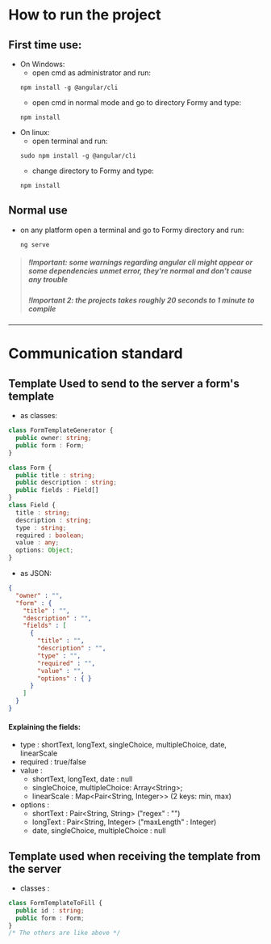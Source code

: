 # How to run the project

## First time use:
+ On Windows:
  + open cmd as administrator and run:
  ```npm
  npm install -g @angular/cli
  ```
  + open cmd in normal mode and go to directory Formy and type:
  ```npm
  npm install
  ```
+ On linux:
  + open terminal and run:
  ```npm
  sudo npm install -g @angular/cli
  ```
  + change directory to Formy and type:
  ```npm
  npm install
  ```
  
## Normal use
+ on any platform open a terminal and go to Formy directory and run:
  ```npm
  ng serve
  ```
  
> ##### !Important: some warnings regarding angular cli might appear or some dependencies unmet error, they're normal and don't cause any trouble
> ##### !Important 2:  the projects takes roughly 20 seconds to 1 minute to compile
---
# Communication standard
## Template Used to send to the server a form's template

- as classes: 
```typescript
class FormTemplateGenerator {
  public owner: string;
  public form : Form;
}

class Form {
  public title : string;
  public description : string;
  public fields : Field[]
}
class Field {
  title : string;
  description : string;
  type : string;
  required : boolean;
  value : any;
  options: Object;
}
````
- as JSON:

```json
{
  "owner" : "",
  "form" : {
    "title" : "",
    "description" : "",
    "fields" : [
      {
        "title" : "",
        "description" : "",
        "type" : "",
        "required" : "",
        "value" : "",
        "options" : { }
      }
    ]
  }
}
```

#### Explaining the fields:

- type : shortText, longText, singleChoice, multipleChoice, date, linearScale
- required : true/false
- value :
  + shortText, longText, date : null
  + singleChoice, multipleChoice: Array\<String\>;
  + linearScale : Map\<Pair\<String, Integer\>\> (2 keys: min, max)
- options :
  + shortText : Pair\<String, String\> ("regex" : "")
  + longText : Pair\<String, Integer\> ("maxLength" : Integer)
  + date, singleChoice, multipleChoice : null


## Template used when receiving the template from the server

- classes :
```typescript
class FormTemplateToFill {
  public id : string;
  public form : Form;
}
/* The others are like above */
```
